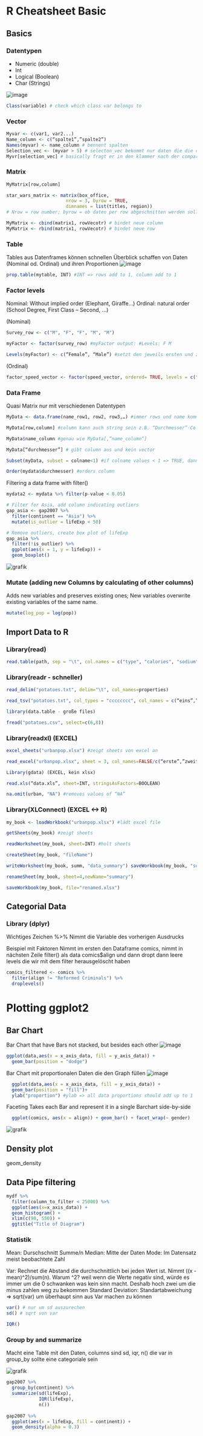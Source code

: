# R Cheatsheet Basic
## Basics
### Datentypen
- Numeric (double) 
- Int 
- Logical (Boolean) 
- Char (Strings) 

![image](https://user-images.githubusercontent.com/25742415/196103314-00a41e51-c6dd-4ca1-a771-fe464ffc6281.png)

```R
Class(variable) # check which class var belongs to
```
### Vector 
```R
Myvar <- c(var1, var2...) 
Name_column <- c(“spalte1”,”spalte2”) 
Names(myvar) <- name_column # bennent spalten 
Selection_vec <- (myvar > 5) # selecton_vec bekommt nur daten die die condititionen erfüllen 
Myvr[selection_vec] # basically fragt er in den klammer nach der comparison und gibt dann nur die aus die erfüllt sind 
```

### Matrix 
```R
MyMatrix[row,column] 

star_wars_matrix <- matrix(box_office,  
                      nrow = 3, byrow = TRUE,
                      dimnames = list(titles, region)) 
# Nrow = row number; byrow = ob daten per row abgeschnitten werden sollen; Dimnames = liste(x,y) 

MyMatrix <- cbind(matrix1, rowVecotr) # bindet neue column 
MyMatrix <- rbind(matrix1, rowVecotr) # bindet neue row 
```

### Table
Tables aus Datenframes können schnellen Überblick schaffen von Daten (Nominal od. Ordinal) und ihren Proportionen
![image](https://user-images.githubusercontent.com/25742415/196188238-1b1f3789-fc4b-4e50-81e5-86f67ba5bb52.png)
```R
prop.table(mytable, INT) #INT => rows add to 1, column add to 1
```
### Factor levels 
Nominal: Without implied order (Elephant, Giraffe…) 
Ordinal: natural order (School Degree, First Class – Second, …) 

(Nominal) 
```R
Survey_row <- c("M", "F", "F", "M", "M") 

myFactor <- factor(survey_row) #myFactor output: #Levels: F M 

Levels(myFactor) <- c(“Female”, “Male”) #setzt den jeweils ersten und zweiten Factor mit den Namen  
```
(Ordinal) 
```R
factor_speed_vector <- factor(speed_vector, ordered= TRUE, levels = c("slow","medium","fast")) 
```

### Data Frame 
Quasi Matrix nur mit verschiedenen Datentypen 
```R
MyData <- data.frame(name_row1, row2, row3,…) #immer rows und name kommt durch variablen 

MyData[row,column] #column kann auch string sein z.B. “Durchmesser”-Column 

MyData$name_column #genau wie MyData[,”name_column”] 

MyData[“durchmesser”] # gibt column aus und kein vector 

Subset(myData, subset = colname<1) #if colname values < 1 => TRUE, dann in Tabelle) 

Order(mydata$durchmesser) #orders column 
```

Filtering a data frame with filter()
```R
mydata2 <- mydata %>% filter(p-value < 0.05)

# Filter for Asia, add column indicating outliers
gap_asia <- gap2007 %>%
  filter(continent == "Asia") %>%
  mutate(is_outlier = lifeExp < 50)

# Remove outliers, create box plot of lifeExp
gap_asia %>%
  filter(!is_outlier) %>%
  ggplot(aes(x = 1, y = lifeExp)) +
  geom_boxplot()
```
![grafik](https://user-images.githubusercontent.com/25742415/197328708-c5fdf878-7ebc-4997-949b-5231f37dcb1d.png)


### Mutate (adding new Columns by calculating of other columns)
Adds new variables and preserves existing ones; New variables overwrite existing variables of the same name. 
```R
mutate(log_pop = log(pop))
```


## Import Data to R
### Library(read) 
```R
read.table(path, sep = "\t", col.names = c("type", "calories", "sodium"), header=NONE) #sep = seperator
```

### Library(readr - schneller) 
```R
read_delim("potatoes.txt", delim="\t", col_names=properties) 

read_tsv("potatoes.txt", col_types = "cccccccc", col_names = c(“eins”,”zwei”) 

library(data.table - große files) 

fread("potatoes.csv", select=c(6,8)) 
```

### Library(readxl) (EXCEL) 
```R
excel_sheets("urbanpop.xlsx") #zeigt sheets von excel an 

read_excel("urbanpop.xlsx", sheet = 3, col_names=FALSE/c(“erste”,”zweite), skip=2) #ließt excel sheet 3 aus, hat custom column names oder automatische, und skippt die ersten zwei rows)lapply(excel_sheets("data.xlsx"), read_excel, path = "data.xlsx") #ließt alle excel sheets in eine liste 

Library(gdata) (EXCEL, kein xlsx) 

read.xls(“data.xls”, sheet=INT, stringsAsFactors=BOOLEAN) 

na.omit(urban, "NA") #removes values of “NA” 
```

### Library(XLConnect) (EXCEL <-> R) 
```R
my_book <- loadWorkbook("urbanpop.xlsx") #lädt excel file 

getSheets(my_book) #zeigt sheets 

readWorksheet(my_book, sheet=INT) #holt sheets 

createSheet(my_book, "fileName") 

writeWorksheet(my_book, summ, "data_summary") saveWorkbook(my_book, "summary.xlsx") 

renameSheet(my_book, sheet=4,newName="summary") 

saveWorkbook(my_book, file="renamed.xlsx") 
```
## Categorial Data
### Library (dplyr)
Wichtiges Zeichen %>%
Nimmt die Variable des vorherigen Ausdrucks

Beispiel mit Faktoren
Nimmt im ersten den Dataframe comics, nimmt in nächsten Zeile filter() als data comics$align und dann dropt dann leere levels die wir mit dem filter herausgelöscht haben
```R
comics_filtered <- comics %>%
  filter(align != "Reformed Criminals") %>%
  droplevels()
```
# Plotting ggplot2
## Bar Chart
Bar Chart that have Bars not stacked, but besides each other
![image](https://user-images.githubusercontent.com/25742415/196186575-8fe795d5-46f5-4f6a-8a80-29bed9aea959.png)
```R
ggplot(data,aes(x = x_axis_data, fill = y_axis_data)) + 
  geom_bar(position = "dodge")
```
Bar Chart mit proportionalen Daten die den Graph füllen
![image](https://user-images.githubusercontent.com/25742415/196191228-30557431-a941-4675-b34d-ce44742a9c49.png)

```R 
  ggplot(data,aes(x = x_axis_data, fill = y_axis_data)) + 
  geom_bar(position = "fill")+
  ylab("proportion") #ylab => all data proportions should add up to 1
```
Faceting
Takes each Bar and represent it in a single Barchart side-by-side

```R 
  ggplot(comics, aes(x = align)) + geom_bar() + facet_wrap(~ gender)
```
![grafik](https://user-images.githubusercontent.com/25742415/197186141-4d03c1b1-fb05-4d91-ab29-1fccfe5633f0.png)

## Density plot
geom_density

## Data Pipe filtering
```R
mydf %>% 
  filter(column_to_filter < 25000) %>%
  ggplot(aes(x=x_axis_data)) +
  geom_histogram() +
  xlim(c(90, 550)) +
  ggtitle("Title of Diagram")
```

### Statistik
Mean: Durschschnitt Summe/n
Median: Mitte der Daten
Mode: Im Datensatz meist beobachtete Zahl

Var: Rechnet die Abstand die durchschnittlich bei jeden Wert ist. Nimmt ((x - mean)^2)/sum(n). Warum ^2? weil wenn die Werte negativ sind, würde es immer um die 0 schwanken was kein sinn macht. Deshalb hoch zwei um die minus zahlen weg zu bekommen
Standard Deviation: Standartabweichung => sqrt(var) um überhaupt sinn aus Var machen zu können
```R
var() # nur um sd auszurechen
sd() # sqrt von var

IQR()
```

### Group by and summarize
Macht eine Table mit den Daten, columns sind sd, iqr, n()
die var in group_by sollte eine categoriale sein

![grafik](https://user-images.githubusercontent.com/25742415/197330901-0f5baad9-26b6-4f15-be27-7e2df1ae5277.png)

```R
gap2007 %>%
  group_by(continent) %>%
  summarize(sd(lifeExp),
            IQR(lifeExp),
            n())
            
gap2007 %>%
  ggplot(aes(x = lifeExp, fill = continent)) +
  geom_density(alpha = 0.3)
```
